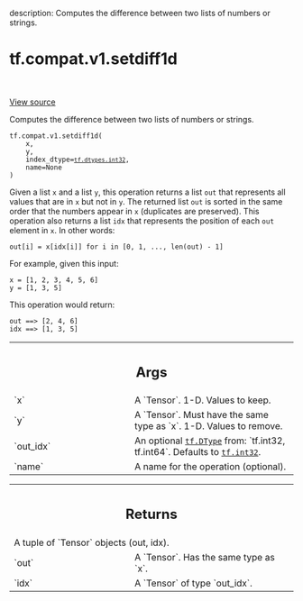 description: Computes the difference between two lists of numbers or strings.

<div itemscope itemtype="http://developers.google.com/ReferenceObject">
<meta itemprop="name" content="tf.compat.v1.setdiff1d" />
<meta itemprop="path" content="Stable" />
</div>

# tf.compat.v1.setdiff1d

<!-- Insert buttons and diff -->

<table class="tfo-notebook-buttons tfo-api nocontent" align="left">

</table>

<a target="_blank" class="external" href="/code/stable/tensorflow/python/ops/array_ops.py">View source</a>



Computes the difference between two lists of numbers or strings.

<pre class="devsite-click-to-copy prettyprint lang-py tfo-signature-link">
<code>tf.compat.v1.setdiff1d(
    x,
    y,
    index_dtype=<a href="../../../tf/dtypes.md#int32"><code>tf.dtypes.int32</code></a>,
    name=None
)
</code></pre>



<!-- Placeholder for "Used in" -->

Given a list `x` and a list `y`, this operation returns a list `out` that
represents all values that are in `x` but not in `y`. The returned list `out`
is sorted in the same order that the numbers appear in `x` (duplicates are
preserved). This operation also returns a list `idx` that represents the
position of each `out` element in `x`. In other words:

`out[i] = x[idx[i]] for i in [0, 1, ..., len(out) - 1]`

For example, given this input:

```
x = [1, 2, 3, 4, 5, 6]
y = [1, 3, 5]
```

This operation would return:

```
out ==> [2, 4, 6]
idx ==> [1, 3, 5]
```

<!-- Tabular view -->
 <table class="responsive fixed orange">
<colgroup><col width="214px"><col></colgroup>
<tr><th colspan="2"><h2 class="add-link">Args</h2></th></tr>

<tr>
<td>
`x`
</td>
<td>
A `Tensor`. 1-D. Values to keep.
</td>
</tr><tr>
<td>
`y`
</td>
<td>
A `Tensor`. Must have the same type as `x`. 1-D. Values to remove.
</td>
</tr><tr>
<td>
`out_idx`
</td>
<td>
An optional <a href="../../../tf/dtypes/DType.md"><code>tf.DType</code></a> from: `tf.int32, tf.int64`. Defaults to <a href="../../../tf.md#int32"><code>tf.int32</code></a>.
</td>
</tr><tr>
<td>
`name`
</td>
<td>
A name for the operation (optional).
</td>
</tr>
</table>



<!-- Tabular view -->
 <table class="responsive fixed orange">
<colgroup><col width="214px"><col></colgroup>
<tr><th colspan="2"><h2 class="add-link">Returns</h2></th></tr>
<tr class="alt">
<td colspan="2">
A tuple of `Tensor` objects (out, idx).
</td>
</tr>
<tr>
<td>
`out`
</td>
<td>
A `Tensor`. Has the same type as `x`.
</td>
</tr><tr>
<td>
`idx`
</td>
<td>
A `Tensor` of type `out_idx`.
</td>
</tr>
</table>

